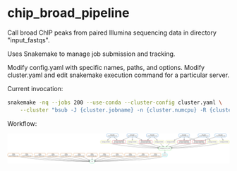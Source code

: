 # chip_broad_pipeline
Call broad ChIP peaks from paired Illumina sequencing data in directory "input_fastqs".

Uses Snakemake to manage job submission and tracking.

Modify config.yaml with specific names, paths, and options.
Modify cluster.yaml and edit snakemake execution command for a particular server.

Current invocation:
```bash
snakemake -nq --jobs 200 --use-conda --cluster-config cluster.yaml \
    --cluster "bsub -J {cluster.jobname} -n {cluster.numcpu} -R {cluster.span} -R {cluster.memory} -M {cluster.maxmem} -We {cluster.wall_est} -W {cluster.wall_max} -o {cluster.output} -e {cluster.error} < " all
```

Workflow:

![alt text](https://github.com/johnstonmj/chip_broad_pipeline/blob/master/chip_broad_dag.svg "Workflow DAG")
